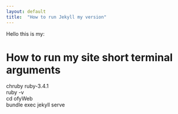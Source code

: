 ```yaml
---
layout: default
title:  "How to run Jekyll my version"
---
```

Hello this is my:
# How to run my site short terminal arguments
chruby ruby-3.4.1  
ruby -v  
cd ofyWeb  
bundle exec jekyll serve  


